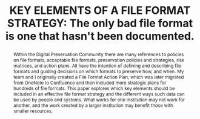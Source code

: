 ---
abstract: Within the Digital Preservation Community there are many references to policies
  on file formats, acceptable file formats, preservation policies and strategies,
  risk matrices, and action plans. All have the intention of defining and describing
  file formats and guiding decisions on which formats to preserve how, and when. My
  team and I originally created a File Format Action Plan, which was later migrated
  from OneNote to Confluence and then included more strategic plans for hundreds of
  file formats. This paper explores which key elements should be included in an effective
  file format strategy and the different ways such data can be used by people and
  systems. What works for one institution may not work for another, and the work created
  by a larger institution may benefit those with smaller resources.
creators:
- Thorsted, Tyler
date: null
document_url: https://www.ideals.illinois.edu/items/128330/bitstreams/429025/data.pdf
grand_parent: iPRES
institutions: []
keywords:
- file formats
- documentation
- registry
landing_page_url: https://hdl.handle.net/2142/121127
language: eng
layout: publication
license: CC-BY 4.0 International
notes_url: null
parent: iPRES 2023
publication_type: paper
size: null
slides_url: https://hdl.handle.net/2142/121679
source_name: iPRES
stream_url: null
title: 'KEY ELEMENTS OF A FILE FORMAT STRATEGY: The only bad file format is one that
  hasn''t been documented.'
year: 2023
---